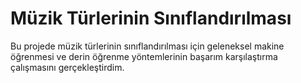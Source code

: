 # Müzik Türlerinin Sınıflandırılması
Bu projede müzik türlerinin sınıflandırılması için geleneksel makine öğrenmesi ve derin öğrenme yöntemlerinin başarım karşılaştırma çalışmasını gerçekleştirdim.
